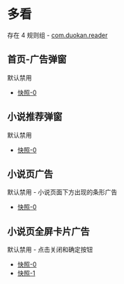 # 多看

存在 4 规则组 - [com.duokan.reader](/src/apps/com.duokan.reader.ts)

## 首页-广告弹窗

默认禁用

- [快照-0](https://i.gkd.li/i/13248773)

## 小说推荐弹窗

默认禁用

- [快照-0](https://i.gkd.li/i/13413412)

## 小说页广告

默认禁用 - 小说页面下方出现的条形广告

- [快照-0](https://i.gkd.li/i/13497902)

## 小说页全屏卡片广告

默认禁用 - 点击关闭和确定按钮

- [快照-0](https://i.gkd.li/i/13498048)
- [快照-1](https://i.gkd.li/i/13497990)

